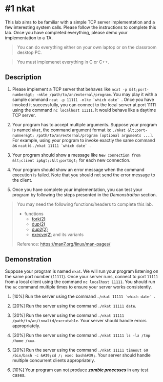 # #1 nkat

This lab aims to be familiar with a simple TCP server implementation and a few interesting system calls. Please follow the instructions to complete this lab. Once you have completed everything, please demo your implementation to a TA.

> You can do everything either on your own laptop or on the classroom desktop PC.

> You must implemenet everything in C or C++.

## Description

1. Please implement a TCP server that behaves like ``ncat -p &lt;port-number&gt; -nkle /path/to/an/external/program``. You may play it with a sample command ``ncat -p 11111 -nlke `which date` ``. Once you have invoked it successfully, you can connect to the local server at port 11111 using the command `nc localhost 11111`. It would behave like a daytime TCP server.

1. Your program has to accept multiple arguments. Suppose your program is named ``nkat``, the command argument format is: ``./nkat &lt;port-numner&gt; /path/to/an/external/program [optional arguments ...]``. For example, using your program to invoke exactly the same command as ``ncat`` is ``./nkat 11111 `which date` ``.

1. Your program should show a message like `New connection from &lt;client ip&gt;:&lt;port&gt;` for each new connection.

1. Your program should show an error message when the command execution is failed. Note that you should not send the error message to the client.

1. Once you have complete your implementation, you can test your program by following the steps presented in the *Demonstration* section.

> You may need the following functions/headers to complete this lab.
> * functions
>     * [fork(2)](https://man7.org/linux/man-pages/man2/fork.2.html)
>     * [dup(2)](https://man7.org/linux/man-pages/man2/dup.2.html)
>     * [dup2(2)](https://man7.org/linux/man-pages/man2/dup2.2.html)
>     * [execve(2)](https://man7.org/linux/man-pages/man2/execve.2.html) and its variants
> 
> Reference: https://man7.org/linux/man-pages/

## Demonstration

Suppose your program is named `nkat`. We will run your program listening on the same port number (`11111`). Once your server runs, connect to port `11111` from a local client using the command ``nc localhost 11111``. You should run the `nc` command multiple times to ensure your server works consistently.

1. [10%] Run the server using the command ``./nkat 11111 `which date` ``. 

1. [20%] Run the server using the command ``./nkat 11111 date``.

1. [20%] Run the server using the command ``./nkat 11111 /path/to/an/invalid/executable``. Your server should handle errors appropriately.

1. [20%] Run the server using the command ``./nkat 11111 ls -la /tmp /home /xxx``.

1. [20%] Run the server using the command ``./nkat 11111 timeout 60 /bin/bash -c &#39;cd /; exec bash&#39;``. Your server should handle multiple concurrent clients appropriately.

1. [10%] Your program can not produce ***zombie processes*** in any test cases.
